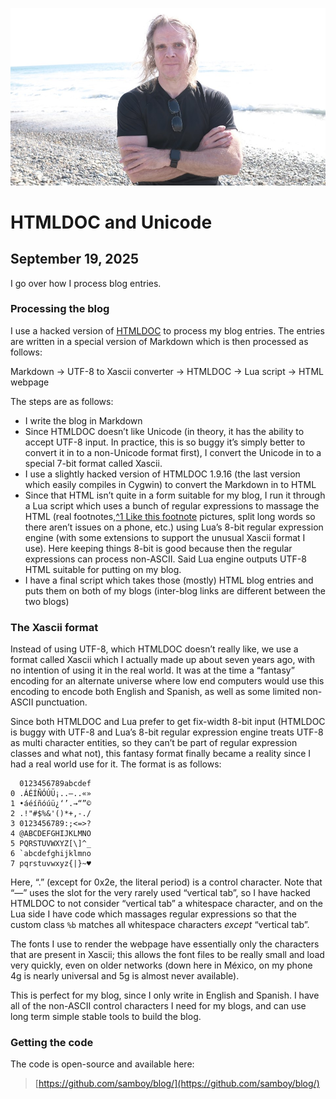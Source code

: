 ![blogpic](pics/2024-05-01.jpg)
# HTMLDOC and Unicode
## September 19, 2025

I go over how I process blog entries.

### Processing the blog

I use a hacked version of [HTMLDOC](https://www.msweet.org/htmldoc/)
to process my blog entries. The entries are written in a special version
of Markdown which is then processed as follows:

Markdown → UTF-8 to Xascii converter → HTMLDOC → Lua script → HTML webpage

The steps are as follows:

* I write the blog in Markdown
* Since HTMLDOC doesn’t like Unicode (in theory, it has the ability to
  accept UTF-8 input. In practice, this is so buggy it’s simply better
  to convert it in to a non-Unicode format first), I convert the Unicode
  in to a special 7-bit format called Xascii.
* I use a slightly hacked version of HTMLDOC 1.9.16 (the last version which
  easily compiles in Cygwin) to convert the Markdown in to HTML
* Since that HTML isn’t quite in a form suitable for my blog, I run it
  through a Lua script which uses a bunch of regular expressions to massage
  the HTML (real footnotes,[^1 Like this footnote](fn:1) pictures, split 
  long words so there aren’t issues on a phone, etc.) using Lua’s 8-bit 
  regular expression engine (with some extensions to support the unusual 
  Xascii format I use). Here keeping things 8-bit is good because then the
  regular expressions can process non-ASCII. Said Lua engine outputs UTF-8
  HTML suitable for putting on my blog.
* I have a final script which takes those (mostly) HTML blog entries and
  puts them on both of my blogs (inter-blog links are different between
  the two blogs)

### The Xascii format

Instead of using UTF-8, which HTMLDOC doesn’t really like, we use a format
called Xascii which I actually made up about seven years ago, with no 
intention of using it in the real world. It was at the time a “fantasy”
encoding for an alternate universe where low end computers would use this
encoding to encode both English and Spanish, as well as some limited 
non-ASCII punctuation.

Since both HTMLDOC and Lua prefer to get fix-width 8-bit input (HTMLDOC
is buggy with UTF-8 and Lua’s 8-bit regular expression engine treats
UTF-8 as multi character entities, so they can’t be part of regular
expression classes and what not), this fantasy format finally became a
reality since I had a real world use for it. The format is as follows:

```
  0123456789abcdef
0 .ÁÉÍÑÓÚÜ¡..—..«»
1 •áéíñóúü¿‘’.→“”©
2 .!"#$%&'()*+,-./
3 0123456789:;<=>?
4 @ABCDEFGHIJKLMNO
5 PQRSTUVWXYZ[\]^_
6 `abcdefghijklmno
7 pqrstuvwxyz{|}~♥
```

Here, “.” (except for 0x2e, the literal period) is a control
character. Note that “—” uses the slot for the very rarely used
“vertical tab”, so I have hacked HTMLDOC to not consider “vertical
tab” a whitespace character, and on the Lua side I have code which
massages regular expressions so that the custom class `%b` matches all
whitespace characters _except_ “vertical tab”.

The fonts I use to render the webpage have essentially only the
characters that are present in Xascii; this allows the font
files to be really small and load very quickly, even on older
networks (down here in México, on my phone 4g is nearly universal 
and 5g is almost never available).

This is perfect for my blog, since I only write in English
and Spanish. I have all of the non-ASCII control characters I need
for my blogs, and can use long term simple stable tools to build
the blog.

### Getting the code

The code is open-source and available here:

>[https://github.com/samboy/blog/](https://github.com/samboy/blog/)

